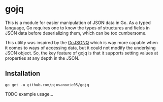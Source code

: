 # gojq

This is a module for easier manipulation of JSON data in Go.
As a typed language, Go requires one to know the types of
structures and fields in JSON data before deserializing them,
which can be too cumbersome.

This utility was inspired by the [GoJSONQ](https://github.com/thedevsaddam/gojsonq)
which is way more capable when it comes to ways of accessing
data, but it could not modify the underlying JSON object.
So, the key feature of gojq is that it supports setting
values at properties at any depth in the JSON.

## Installation

```
go get -u github.com/pjovanovic05/gojq
```

TODO example usage...
